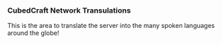 <h3>CubedCraft Network Transulations</h3>

This is the area to translate the server into the many spoken languages around the globe!

